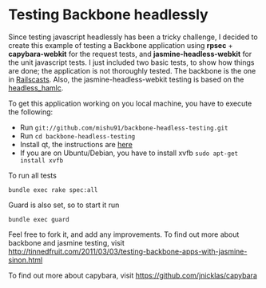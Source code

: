 Testing Backbone headlessly
===========================

Since testing javascript headlessly has been a tricky challenge, I decided to create
this example of testing a Backbone application using **rpsec** + **capybara-webkit** for
the request tests, and **jasmine-headless-webkit** for the unit javascript tests. I
just included two basic tests, to show how things are done; the application is not
thoroughly tested. The backbone is the one in [Railscasts](http://railscasts.com/episodes/323-backbone-on-rails-part-1).
Also, the jasmine-headless-webkit testing is based on the [headless_hamlc](https://github.com/dzello/headless_hamlc).

To get this application working on you local machine, you have to execute the following:

* Run
``` git://github.com/mishu91/backbone-headless-testing.git ```
* Run
``` cd backbone-headless-testing ```
* Install qt, the instructions are [here](https://github.com/thoughtbot/capybara-webkit/wiki/Installing-Qt-and-compiling-capybara-webkit)
* If you are on Ubuntu/Debian, you have to install xvfb
``` sudo apt-get install xvfb ```

To run all tests
  
    bundle exec rake spec:all
    
Guard is also set, so to start it run 

    bundle exec guard
    
Feel free to fork it, and add any improvements. 
To find out more about backbone and jasmine testing, visit http://tinnedfruit.com/2011/03/03/testing-backbone-apps-with-jasmine-sinon.html

To find out more about capybara, visit https://github.com/jnicklas/capybara
